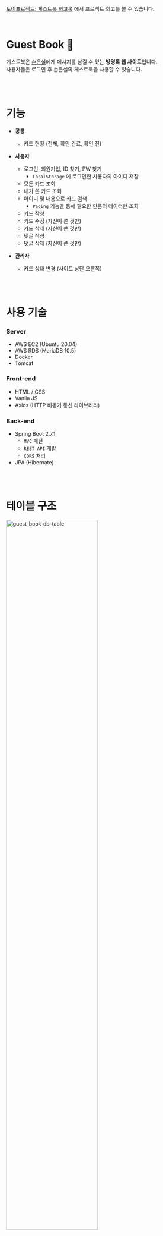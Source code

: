 [토이프로젝트: 게스트북 회고록](https://velog.io/@eunsilson/%ED%86%A0%EC%9D%B4%ED%94%84%EB%A1%9C%EC%A0%9D%ED%8A%B8-%EA%B2%8C%EC%8A%A4%ED%8A%B8%EB%B6%81-%ED%9A%8C%EA%B3%A0%EB%A1%9D) 에서 프로젝트 회고를 볼 수 있습니다.

<br>

# Guest Book 📓
게스트북은 [손은실](https://github.com/EunsilSon)에게 메시지를 남길 수 있는 **방명록 웹 사이트**입니다.  
사용자들은 로그인 후 손은실의 게스트북을 사용할 수 있습니다.

<br><br>

# 기능
- **공통**
  - 카드 현황 (전체, 확인 완료, 확인 전)
  
- **사용자**
  - 로그인, 회원가입, ID 찾기, PW 찾기
      - `LocalStorage` 에 로그인한 사용자의 아이디 저장
  - 모든 카드 조회
  - 내가 쓴 카드 조회
  - 아이디 및 내용으로 카드 검색
      - `Paging` 기능을 통해 필요한 만큼의 데이터만 조회
  - 카드 작성
  - 카드 수정 (자신이 쓴 것만)
  - 카드 삭제 (자신이 쓴 것만)
  - 댓글 작성
  - 댓글 삭제 (자신이 쓴 것만)  

- **관리자**
  -  카드 상태 변경 (사이트 상단 오른쪽)

<br><br>

# 사용 기술

### Server
  - AWS EC2 (Ubuntu 20.04)
  - AWS RDS (MariaDB 10.5)
  - Docker
  - Tomcat

### Front-end  
  - HTML / CSS
  - Vanila JS
  - Axios (HTTP 비동기 통신 라이브러리)


### Back-end  
  - Spring Boot 2.7.1
      - `MVC` 패턴
      - `REST API` 개발
      - `CORS` 처리
  - JPA (Hibernate)

<br><br>

# 테이블 구조
<img width="70%" alt="guest-book-db-table" src="https://user-images.githubusercontent.com/46162801/173296869-10d053a7-cfae-4fdc-a1b3-24b8e918acc4.png">

<br><br>

# 이슈와 해결
* [[CORS] Cors Policy로 인한 서버의 요청 거부](https://velog.io/@eunsilson/%EB%98%90-%EB%82%98%ED%83%80%EB%82%9C-Cors-Policy-feat.-Springboot-Axios)
* [[JPA] JPQL로 생성한 Delete 메서드 오류](https://velog.io/@eunsilson/JPA-Statement.executeQuery-cannot-issue-statements-that-do-not-produce-result-sets)
* [[JPA] save(), saveAll(), saveAndFlush() 차이](https://velog.io/@eunsilson/JPA-save-saveAll-saveAndFlush-%EC%B0%A8%EC%9D%B4)
* [[Axios] Response.data 출력하기](https://velog.io/@eunsilson/Axios-Response.data-%EC%B6%9C%EB%A0%A5%ED%95%98%EA%B8%B0)
* [[Axios] HTTP GET 요청](https://velog.io/@eunsilson/Axios-Get-Post-%EC%9A%94%EC%B2%AD)
* [[Docker] Docker Hub push 실패](https://velog.io/@eunsilson/Docker-Docker-Hub-push-%EC%8B%A4%ED%8C%A8-requested-access-to-the-resource-is-denied)

<br><br>

#  시연
- 회원가입
  - 입력 값 검증
<img src="https://user-images.githubusercontent.com/46162801/199155180-7169b129-3fb3-48e7-96c8-245622f51fc0.gif" />

<br>

- ID 찾기
  - 입력 값 검증
<img src="https://user-images.githubusercontent.com/46162801/199155451-8ad17181-e563-4ab8-8405-04e5c49f4f29.gif" />

<br>

- PW 찾기
  - 입력 값 검증
<img src="https://user-images.githubusercontent.com/46162801/199155480-074832a0-4fa9-4660-a921-eb049edbba22.gif" />

<br>

- 로그인
  - 입력 값 검증
<img src="https://user-images.githubusercontent.com/46162801/199155501-a2d56898-e5ea-46b6-998d-24a18b8662a4.gif" />

<br>

- 카드 작성
  - 글자 수 제한
  - 글자 수 넘침 처리
<img src="https://user-images.githubusercontent.com/46162801/199157711-9869989d-56bb-453b-8bae-ffb33bf8b760.gif" />

<br>

- 카드 수정, 삭제
<img src="https://user-images.githubusercontent.com/46162801/199155547-4e167a23-9312-4faa-a5aa-01f58123f817.gif" />

<br>

- 댓글 작성
<img src="https://user-images.githubusercontent.com/46162801/199155568-60165ce6-1360-4f6c-bdaa-6b3637c6e8dd.gif" />

<br>

- 댓글 삭제
<img src="https://user-images.githubusercontent.com/46162801/199155617-3feae30a-5b56-4226-bb6d-845638d01863.gif" />

<br>

- 댓글 더보기 버튼
<img src="https://user-images.githubusercontent.com/46162801/199155651-8577e1ef-46f0-4581-a356-ecc33ce3a0c0.gif" />

<br>

- '모든 카드' 메뉴에서 카드 검색
  - '이름'과 '내용'으로 카드 검색
  - 일치하는 카드가 없는 경우 알림창을 띄움
<img src="https://user-images.githubusercontent.com/46162801/199155677-aa6c5ddd-d4e0-4963-b04d-71bfac4f56e3.gif" />

<br>

- '내가 쓴 카드' 메뉴에서 카드 검색
  - '내용'으로 카드를 검색
<img src="https://user-images.githubusercontent.com/46162801/199155691-9e52bee8-c30b-4e0a-85cc-72716099b6ae.gif" />

<br>

- 카드의 상태 변경
  - 관리자의 계정으로 접속 후 방문자들의 카드를 클릭하면 카드 상태가 '확인 완료'로 변경됨
<img src="https://user-images.githubusercontent.com/46162801/199155719-35e2b396-d349-4473-a4fa-f8dbc51d0b10.gif" />
